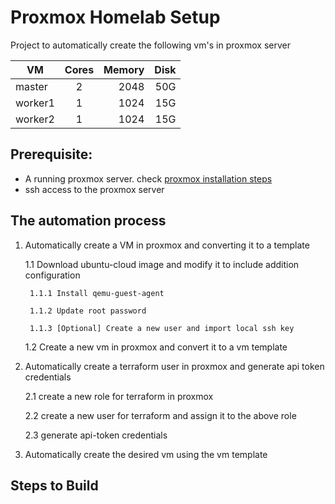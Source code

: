 # Proxmox Homelab Setup
Project to automatically create the following vm's in proxmox server 

| VM            | Cores         | Memory| Disk|
| ------------- |:-------------:| -----:| -----:|
| master        | 2             | 2048  | 50G   |
| worker1       | 1             | 1024  | 15G   |
| worker2       | 1             | 1024  | 15G   |

## Prerequisite:
* A running proxmox server. check [proxmox installation steps](proxmox_installation.md)
* ssh access to the proxmox server

## The automation process 
1. Automatically create a VM in proxmox and converting it to a template
    
    1.1 Download ubuntu-cloud image and modify it to include addition configuration

        1.1.1 Install qemu-guest-agent

        1.1.2 Update root password

        1.1.3 [Optional] Create a new user and import local ssh key

    1.2 Create a new vm in proxmox and convert it to a vm template 

2. Automatically create a terraform user in proxmox and generate api token credentials

    2.1 create a new role for terraform in proxmox

    2.2 create a new user for terraform and assign it to the above role

    2.3 generate api-token credentials   

3. Automatically create the desired vm using the vm template 

## Steps to Build 


